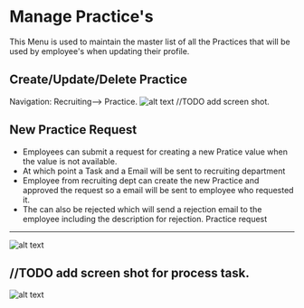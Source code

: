 Manage Practice's
===========

This Menu is used to maintain the master list of all the Practices that will be used by employee's when updating their profile.

Create/Update/Delete Practice
----
Navigation: Recruiting--> Practice.
![alt text](../../images/recruiting/create-update-delete-practice.png "Practice")
//TODO add screen shot.

New Practice Request
----
 - Employees can submit a request for creating a new Pratice value when the value is not available.
 - At which point a Task and a Email will be sent to recruiting department
 - Employee from recruiting dept can create the new Practice and approved the request so a email will be sent to employee who requested it.
 - The can also be rejected which will send a rejection email to the employee including the description for rejection.
Practice request
----
![alt text](../../images/recruiting/new-practice-request-profile.png "Practice")

//TODO add screen shot for process task.
----
![alt text](../../images/recruiting/new-practice-process-request-profile.png "Practice")
